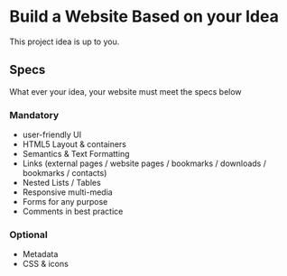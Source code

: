 # Build a Website Based on your Idea
This project idea is up to you.

## Specs
What ever your idea, your website must meet the specs below

### Mandatory
- user-friendly UI
- HTML5 Layout & containers
- Semantics & Text Formatting
- Links (external pages / website pages / bookmarks / downloads / bookmarks / contacts)
- Nested Lists / Tables
- Responsive multi-media
- Forms for any purpose
- Comments in best practice

### Optional
- Metadata
- CSS & icons
